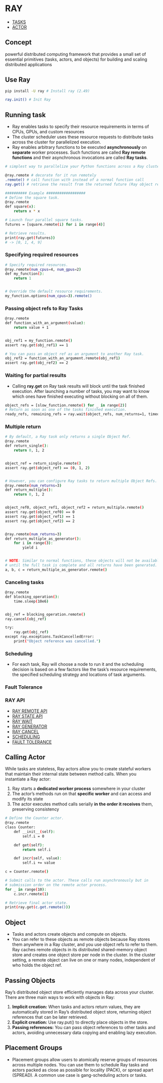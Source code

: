 # RAY

- [TASKS](#running-task)
- [ACTOR](#calling-actor)
## Concept
powerful distributed computing framework that provides a small set of essential primitives (tasks, actors, and objects) for building and scaling distributed applications

## Use Ray
```bash
pip install -U ray # Install ray (2.49)

ray.init() # Init Ray
```

## Running task
- Ray enables tasks to specify their resource requirements in terms of CPUs, GPUs, and custom resources
- The cluster scheduler uses these resource requests to distribute tasks across the cluster for parallelized execution.
- Ray enables arbitrary functions to be executed **asynchronously** on **separate** worker processes. Such functions are called **Ray remote functions** and their asynchronous invocations are called **Ray tasks**.
```bash
# simplest way to parallelize your Python functions across a Ray cluster

@ray.remote # decorate for it run remotely
.remote() # call function with instead of a normal function call
ray.get() # retrieve the result from the returned future (Ray object reference)

########## Example ##################
# Define the square task.
@ray.remote
def square(x):
    return x * x

# Launch four parallel square tasks.
futures = [square.remote(i) for i in range(4)]

# Retrieve results.
print(ray.get(futures))
# -> [0, 1, 4, 9]
```

### Specifying required resources
```bash
# Specify required resources.
@ray.remote(num_cpus=4, num_gpus=2)
def my_function():
    return 1


# Override the default resource requirements.
my_function.options(num_cpus=3).remote()
```

### Passing object refs to Ray Tasks
```bash
@ray.remote
def function_with_an_argument(value):
    return value + 1


obj_ref1 = my_function.remote()
assert ray.get(obj_ref1) == 1

# You can pass an object ref as an argument to another Ray task.
obj_ref2 = function_with_an_argument.remote(obj_ref1)
assert ray.get(obj_ref2) == 2
```

### Waiting for partial results
- Calling **ray.get** on Ray task results will block until the task finished execution. After launching a number of tasks, you may want to know which ones have finished executing without blocking on all of them.
```bash
object_refs = [slow_function.remote() for _ in range(2)]
# Return as soon as one of the tasks finished execution.
ready_refs, remaining_refs = ray.wait(object_refs, num_returns=1, timeout=None)
```

### Multiple return
```bash
# By default, a Ray task only returns a single Object Ref.
@ray.remote
def return_single():
    return 0, 1, 2


object_ref = return_single.remote()
assert ray.get(object_ref) == (0, 1, 2)


# However, you can configure Ray tasks to return multiple Object Refs.
@ray.remote(num_returns=3)
def return_multiple():
    return 0, 1, 2


object_ref0, object_ref1, object_ref2 = return_multiple.remote()
assert ray.get(object_ref0) == 0
assert ray.get(object_ref1) == 1
assert ray.get(object_ref2) == 2


@ray.remote(num_returns=3)
def return_multiple_as_generator():
    for i in range(3):
        yield i


# NOTE: Similar to normal functions, these objects will not be available
# until the full task is complete and all returns have been generated.
a, b, c = return_multiple_as_generator.remote()
```

### Canceling tasks
```bash
@ray.remote
def blocking_operation():
    time.sleep(10e6)


obj_ref = blocking_operation.remote()
ray.cancel(obj_ref)

try:
    ray.get(obj_ref)
except ray.exceptions.TaskCancelledError:
    print("Object reference was cancelled.")
```

### Scheduling
- For each task, Ray will choose a node to run it and the scheduling decision is based on a few factors like the task’s resource requirements, the specified scheduling strategy and locations of task arguments.

### Fault Tolerance


### RAY API

- [RAY REMOTE API](https://docs.ray.io/en/latest/ray-core/api/doc/ray.remote.html#ray.remote)
- [RAY STATE API](https://docs.ray.io/en/latest/ray-observability/user-guides/cli-sdk.html#state-api-overview-ref)
- [RAY WAIT](https://docs.ray.io/en/latest/ray-core/api/doc/ray.wait.html#ray.wait)
- [RAY GENERATOR](https://docs.ray.io/en/latest/ray-core/ray-generator.html#generators)
- [RAY CANCEL](https://docs.ray.io/en/latest/ray-core/api/doc/ray.cancel.html#ray.cancel)
- [SCHEDULING](https://docs.ray.io/en/latest/ray-core/scheduling/index.html#ray-scheduling)
- [FAULT TOLERANCE](https://docs.ray.io/en/latest/ray-core/fault-tolerance.html#fault-tolerance)

## Calling Actor
While tasks are stateless, Ray actors allow you to create stateful workers that maintain their internal state between method calls. When you instantiate a Ray actor:
1. Ray starts a **dedicated worker process** somewhere in your cluster
2. The actor’s methods run on that **specific worker** and can access and modify its state
3. The actor executes method calls serially **in the order it receives** them, preserving consistency

```bash
# Define the Counter actor.
@ray.remote
class Counter:
    def __init__(self):
        self.i = 0

    def get(self):
        return self.i

    def incr(self, value):
        self.i += value

c = Counter.remote()

# Submit calls to the actor. These calls run asynchronously but in
# submission order on the remote actor process.
for _ in range(10):
    c.incr.remote(1)

# Retrieve final actor state.
print(ray.get(c.get.remote()))
```

## Object
- Tasks and actors create objects and compute on objects.
- You can refer to these objects as remote objects because Ray stores them anywhere in a Ray cluster, and you use object refs to refer to them. Ray caches remote objects in its distributed shared-memory object store and creates one object store per node in the cluster. In the cluster setting, a remote object can live on one or many nodes, independent of who holds the object ref.

## Passing Objects
Ray’s distributed object store efficiently manages data across your cluster. There are three main ways to work with objects in Ray:

1. **Implicit creation:** When tasks and actors return values, they are automatically stored in Ray’s distributed object store, returning object references that can be later retrieved.
2. **Explicit creation:** Use ray.put() to directly place objects in the store.
3. **Passing references:** You can pass object references to other tasks and actors, avoiding unnecessary data copying and enabling lazy execution.

## Placement Groups
- Placement groups allow users to atomically reserve groups of resources across multiple nodes. You can use them to schedule Ray tasks and actors packed as close as possible for locality (PACK), or spread apart (SPREAD). A common use case is gang-scheduling actors or tasks.
